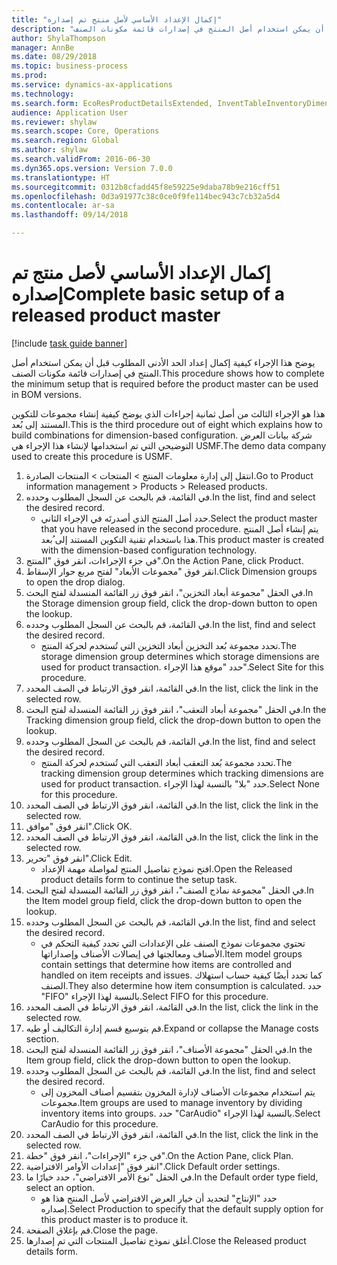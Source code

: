 ```yaml
--- 
title: "إكمال الإعداد الأساسي لأصل منتج تم إصداره"
description: "يوضح هذا الإجراء كيفية إكمال إعداد الحد الأدنى المطلوب قبل أن يمكن استخدام أصل المنتج في إصدارات قائمة مكونات الصنف."
author: ShylaThompson
manager: AnnBe
ms.date: 08/29/2018
ms.topic: business-process
ms.prod: 
ms.service: dynamics-ax-applications
ms.technology: 
ms.search.form: EcoResProductDetailsExtended, InventTableInventoryDimensionGroups, InventItemOrderSetup
audience: Application User
ms.reviewer: shylaw
ms.search.scope: Core, Operations
ms.search.region: Global
ms.author: shylaw
ms.search.validFrom: 2016-06-30
ms.dyn365.ops.version: Version 7.0.0
ms.translationtype: HT
ms.sourcegitcommit: 0312b8cfadd45f8e59225e9daba78b9e216cff51
ms.openlocfilehash: 0d3a91977c38c0ce0f9fe114bec943c7cb32a5d4
ms.contentlocale: ar-sa
ms.lasthandoff: 09/14/2018

---
```

# <a name="complete-basic-setup-of-a-released-product-master"></a><span data-ttu-id="abd38-103">إكمال الإعداد الأساسي لأصل منتج تم إصداره</span><span class="sxs-lookup"><span data-stu-id="abd38-103">Complete basic setup of a released product master</span></span>

[!include [task guide banner](../../includes/task-guide-banner.md)]

<span data-ttu-id="abd38-104">يوضح هذا الإجراء كيفية إكمال إعداد الحد الأدنى المطلوب قبل أن يمكن استخدام أصل المنتج في إصدارات قائمة مكونات الصنف.</span><span class="sxs-lookup"><span data-stu-id="abd38-104">This procedure shows how to complete the minimum setup that is required before the product master can be used in BOM versions.</span></span>

<span data-ttu-id="abd38-105">هذا هو الإجراء الثالث من أصل ثمانية إجراءات الذي يوضح كيفية إنشاء مجموعات للتكوين المستند إلى بُعد.</span><span class="sxs-lookup"><span data-stu-id="abd38-105">This is the third procedure out of eight which explains how to build combinations for dimension-based configuration.</span></span> <span data-ttu-id="abd38-106">شركة بيانات العرض التوضيحي التي تم استخدامها لإنشاء هذا الإجراء هي USMF.</span><span class="sxs-lookup"><span data-stu-id="abd38-106">The demo data company used to create this procedure is USMF.</span></span>

1. <span data-ttu-id="abd38-107">انتقل إلى إدارة معلومات المنتج > المنتجات > المنتجات الصادرة.</span><span class="sxs-lookup"><span data-stu-id="abd38-107">Go to Product information management > Products > Released products.</span></span>
2. <span data-ttu-id="abd38-108">في القائمة، قم بالبحث عن السجل المطلوب وحدده.</span><span class="sxs-lookup"><span data-stu-id="abd38-108">In the list, find and select the desired record.</span></span>
    * <span data-ttu-id="abd38-109">حدد أصل المنتج الذي أصدرتَه في الإجراء الثاني.</span><span class="sxs-lookup"><span data-stu-id="abd38-109">Select the product master that you have released in the second procedure.</span></span> <span data-ttu-id="abd38-110">يتم إنشاء أصل المنتج هذا باستخدام تقنية التكوين المستند إلى ُبعد.</span><span class="sxs-lookup"><span data-stu-id="abd38-110">This product master is created with the dimension-based configuration technology.</span></span>  
3. <span data-ttu-id="abd38-111">في جزء الإجراءات، انقر فوق "المنتج".</span><span class="sxs-lookup"><span data-stu-id="abd38-111">On the Action Pane, click Product.</span></span>
4. <span data-ttu-id="abd38-112">انقر فوق "مجموعات الأبعاد" لفتح مربع حوار الإسقاط‬.</span><span class="sxs-lookup"><span data-stu-id="abd38-112">Click Dimension groups to open the drop dialog.</span></span>
5. <span data-ttu-id="abd38-113">في الحقل "مجموعة أبعاد التخزين‬‬‬‬‬"، انقر فوق زر القائمة المنسدلة لفتح البحث.</span><span class="sxs-lookup"><span data-stu-id="abd38-113">In the Storage dimension group field, click the drop-down button to open the lookup.</span></span>
6. <span data-ttu-id="abd38-114">في القائمة، قم بالبحث عن السجل المطلوب وحدده.</span><span class="sxs-lookup"><span data-stu-id="abd38-114">In the list, find and select the desired record.</span></span>
    * <span data-ttu-id="abd38-115">تحدد مجموعة بُعد التخزين أبعاد التخزين التي تُستخدم لحركة المنتج.</span><span class="sxs-lookup"><span data-stu-id="abd38-115">The storage dimension group determines which storage dimensions are used for product transaction.</span></span> <span data-ttu-id="abd38-116">حدد "موقع هذا الإجراء".</span><span class="sxs-lookup"><span data-stu-id="abd38-116">Select Site for this procedure.</span></span>  
7. <span data-ttu-id="abd38-117">في القائمة، انقر فوق الارتباط في الصف المحدد.</span><span class="sxs-lookup"><span data-stu-id="abd38-117">In the list, click the link in the selected row.</span></span>
8. <span data-ttu-id="abd38-118">في الحقل "مجموعة أبعاد التعقب‬"، انقر فوق زر القائمة المنسدلة لفتح البحث.</span><span class="sxs-lookup"><span data-stu-id="abd38-118">In the Tracking dimension group field, click the drop-down button to open the lookup.</span></span>
9. <span data-ttu-id="abd38-119">في القائمة، قم بالبحث عن السجل المطلوب وحدده.</span><span class="sxs-lookup"><span data-stu-id="abd38-119">In the list, find and select the desired record.</span></span>
    * <span data-ttu-id="abd38-120">تحدد مجموعة بُعد التعقب أبعاد التعقب التي تُستخدم لحركة المنتج.</span><span class="sxs-lookup"><span data-stu-id="abd38-120">The tracking dimension group determines which tracking dimensions are used for product transaction.</span></span> <span data-ttu-id="abd38-121">حدد "بلا" بالنسبة لهذا الإجراء.</span><span class="sxs-lookup"><span data-stu-id="abd38-121">Select None for this procedure.</span></span>  
10. <span data-ttu-id="abd38-122">في القائمة، انقر فوق الارتباط في الصف المحدد.</span><span class="sxs-lookup"><span data-stu-id="abd38-122">In the list, click the link in the selected row.</span></span>
11. <span data-ttu-id="abd38-123">انقر فوق "موافق".</span><span class="sxs-lookup"><span data-stu-id="abd38-123">Click OK.</span></span>
12. <span data-ttu-id="abd38-124">في القائمة، انقر فوق الارتباط في الصف المحدد.</span><span class="sxs-lookup"><span data-stu-id="abd38-124">In the list, click the link in the selected row.</span></span>
13. <span data-ttu-id="abd38-125">انقر فوق "تحرير".</span><span class="sxs-lookup"><span data-stu-id="abd38-125">Click Edit.</span></span>
    * <span data-ttu-id="abd38-126">افتح نموذج تفاصيل المنتج لمواصلة مهمة الإعداد.</span><span class="sxs-lookup"><span data-stu-id="abd38-126">Open the Released product details form to continue the setup task.</span></span>  
14. <span data-ttu-id="abd38-127">في الحقل "مجموعة نماذج الصنف‬‬"، انقر فوق زر القائمة المنسدلة لفتح البحث.</span><span class="sxs-lookup"><span data-stu-id="abd38-127">In the Item model group field, click the drop-down button to open the lookup.</span></span>
15. <span data-ttu-id="abd38-128">في القائمة، قم بالبحث عن السجل المطلوب وحدده.</span><span class="sxs-lookup"><span data-stu-id="abd38-128">In the list, find and select the desired record.</span></span>
    * <span data-ttu-id="abd38-129">تحتوي مجموعات نموذج الصنف على الإعدادات التي تحدد كيفية التحكم في الأصناف ومعالجتها في إيصالات الأصناف وإصداراتها.</span><span class="sxs-lookup"><span data-stu-id="abd38-129">Item model groups contain settings that determine how items are controlled and handled on item receipts and issues.</span></span> <span data-ttu-id="abd38-130">كما تحدد أيضًا كيفية حساب استهلاك الصنف.</span><span class="sxs-lookup"><span data-stu-id="abd38-130">They also determine how item consumption is calculated.</span></span> <span data-ttu-id="abd38-131">حدد "FIFO" بالنسبة لهذا الإجراء.</span><span class="sxs-lookup"><span data-stu-id="abd38-131">Select   FIFO for this procedure.</span></span>  
16. <span data-ttu-id="abd38-132">في القائمة، انقر فوق الارتباط في الصف المحدد.</span><span class="sxs-lookup"><span data-stu-id="abd38-132">In the list, click the link in the selected row.</span></span>
17. <span data-ttu-id="abd38-133">قم بتوسيع قسم إدارة التكاليف أو طيه.</span><span class="sxs-lookup"><span data-stu-id="abd38-133">Expand or collapse the Manage costs section.</span></span>
18. <span data-ttu-id="abd38-134">في الحقل "مجموعة الأصناف‬‬‬"، انقر فوق زر القائمة المنسدلة لفتح البحث.</span><span class="sxs-lookup"><span data-stu-id="abd38-134">In the Item group field, click the drop-down button to open the lookup.</span></span>
19. <span data-ttu-id="abd38-135">في القائمة، قم بالبحث عن السجل المطلوب وحدده.</span><span class="sxs-lookup"><span data-stu-id="abd38-135">In the list, find and select the desired record.</span></span>
    * <span data-ttu-id="abd38-136">يتم استخدام مجموعات الأصناف لإدارة المخزون بتقسيم أصناف المخزون إلى مجموعات.</span><span class="sxs-lookup"><span data-stu-id="abd38-136">Item groups are used to manage inventory by dividing inventory items into groups.</span></span> <span data-ttu-id="abd38-137">حدد "CarAudio" بالنسبة لهذا الإجراء.</span><span class="sxs-lookup"><span data-stu-id="abd38-137">Select   CarAudio for this procedure.</span></span>  
20. <span data-ttu-id="abd38-138">في القائمة، انقر فوق الارتباط في الصف المحدد.</span><span class="sxs-lookup"><span data-stu-id="abd38-138">In the list, click the link in the selected row.</span></span>
21. <span data-ttu-id="abd38-139">في جزء "الإجراءات"، انقر فوق "خطة".</span><span class="sxs-lookup"><span data-stu-id="abd38-139">On the Action Pane, click Plan.</span></span>
22. <span data-ttu-id="abd38-140">انقر فوق "إعدادات الأوامر الافتراضية".</span><span class="sxs-lookup"><span data-stu-id="abd38-140">Click Default order settings.</span></span>
23. <span data-ttu-id="abd38-141">في الحقل "نوع الأمر الافتراضي"، حدد خيارًا ما.</span><span class="sxs-lookup"><span data-stu-id="abd38-141">In the Default order type field, select an option.</span></span>
    * <span data-ttu-id="abd38-142">حدد "الإنتاج" لتحديد أن خيار العرض الافتراضي لأصل المنتج هذا هو إصداره.</span><span class="sxs-lookup"><span data-stu-id="abd38-142">Select Production to specify that the default supply option for this product master is to produce it.</span></span>  
24. <span data-ttu-id="abd38-143">قم بإغلاق الصفحة.</span><span class="sxs-lookup"><span data-stu-id="abd38-143">Close the page.</span></span>
25. <span data-ttu-id="abd38-144">أغلق نموذج تفاصيل المنتجات التي تم إصدارها.</span><span class="sxs-lookup"><span data-stu-id="abd38-144">Close the Released product details form.</span></span>


